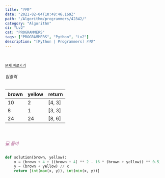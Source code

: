 ```yaml
---
title: "카펫"
date: "2021-02-04T10:48:46.169Z"
path: "/Algorithm/programmers/42842/"
category: "Algorithm"
ci: "Lv2"
cat: "PROGRAMMERS"
tags: ["PROGRAMMERS", "Python", "Lv2"]
description: "[Python | Programmers] 카펫"
---
```


<br />

<a href="https://programmers.co.kr/learn/courses/30/lessons/42842"><small>문제 바로가기</small></a>

###### 입출력

| brown | yellow | return |
| ----- | ------ | ------ |
| 10    | 2      | [4, 3] |
| 8     | 1      | [3, 3] |
| 24    | 24     | [8, 6] |

<br />

##### <h5 style="color:#C587AE;">💻 풀이</h5>

```python
def solution(brown, yellow):
    x = (brown + 4 + ((brown + 4) ** 2 - 16 * (brown + yellow)) ** 0.5) / 4
    y = (brown + yellow) // x
    return [int(max(x, y)), int(min(x, y))]
```

<br />

